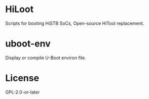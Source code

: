 # HiLoot

Scripts for booting HiSTB SoCs, Open-source HiTool replacement.

# uboot-env

Display or compile U-Boot environ file.

# License
GPL-2.0-or-later
